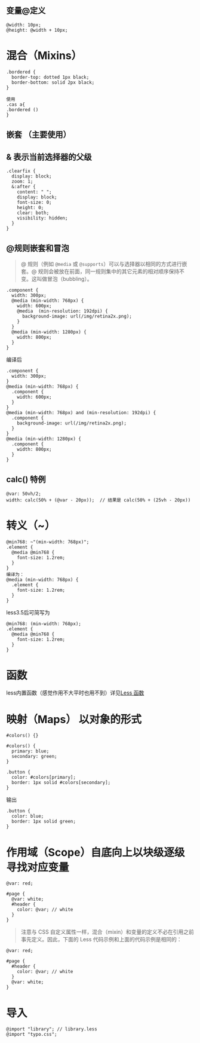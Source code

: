 ## 变量@定义

```
@width: 10px;
@height: @width + 10px;
```

#  混合（Mixins）

```
.bordered {
  border-top: dotted 1px black;
  border-bottom: solid 2px black;
}

使用
.cas a{
.bordered ()
}
```

## 嵌套 （主要使用）



## & 表示当前选择器的父级

```
.clearfix {
  display: block;
  zoom: 1;
  &:after {
    content: " ";
    display: block;
    font-size: 0;
    height: 0;
    clear: both;
    visibility: hidden;
  }
}
```

##  @规则嵌套和冒泡

> @ 规则（例如 `@media` 或 `@supports`）可以与选择器以相同的方式进行嵌套。@ 规则会被放在前面，同一规则集中的其它元素的相对顺序保持不变。这叫做冒泡（bubbling）。

```
.component {
  width: 300px;
  @media (min-width: 768px) {
    width: 600px;
    @media  (min-resolution: 192dpi) {
      background-image: url(/img/retina2x.png);
    }
  }
  @media (min-width: 1280px) {
    width: 800px;
  }
}

```

编译后

```
.component {
  width: 300px;
}
@media (min-width: 768px) {
  .component {
    width: 600px;
  }
}
@media (min-width: 768px) and (min-resolution: 192dpi) {
  .component {
    background-image: url(/img/retina2x.png);
  }
}
@media (min-width: 1280px) {
  .component {
    width: 800px;
  }
}
```

## calc() 特例

```
@var: 50vh/2;
width: calc(50% + (@var - 20px));  // 结果是 calc(50% + (25vh - 20px))
```

#  转义（~）

```
@min768: ~"(min-width: 768px)";
.element {
  @media @min768 {
    font-size: 1.2rem;
  }
}
编译为：
@media (min-width: 768px) {
  .element {
    font-size: 1.2rem;
  }
}
```

less3.5后可简写为

```
@min768: (min-width: 768px);
.element {
  @media @min768 {
    font-size: 1.2rem;
  }
}
```

#  函数

less内置函数（感觉作用不大平时也用不到）详见[Less 函数 ](https://less.bootcss.com/functions/)

#  映射（Maps） 以对象的形式

`#colors() {}`

```
#colors() {
  primary: blue;
  secondary: green;
}

.button {
  color: #colors[primary];
  border: 1px solid #colors[secondary];
}
```

输出

```
.button {
  color: blue;
  border: 1px solid green;
}
```

#  作用域（Scope）自底向上以块级逐级寻找对应变量

```
@var: red;

#page {
  @var: white;
  #header {
    color: @var; // white
  }
}
```

> 注意与 CSS 自定义属性一样，混合（mixin）和变量的定义不必在引用之前事先定义。因此，下面的 Less 代码示例和上面的代码示例是相同的：

```
@var: red;

#page {
  #header {
    color: @var; // white
  }
  @var: white;
}
```

# 导入

```
@import "library"; // library.less
@import "typo.css";
```

